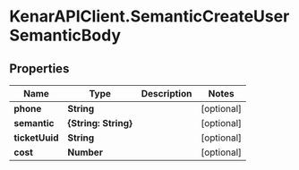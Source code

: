 # KenarAPIClient.SemanticCreateUserSemanticBody

## Properties

Name | Type | Description | Notes
------------ | ------------- | ------------- | -------------
**phone** | **String** |  | [optional] 
**semantic** | **{String: String}** |  | [optional] 
**ticketUuid** | **String** |  | [optional] 
**cost** | **Number** |  | [optional] 


